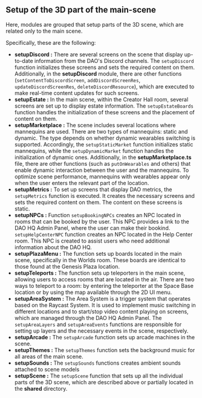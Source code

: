 ## Setup of the 3D part of the main-scene

Here, modules are grouped that setup parts of the 3D scene, which are related only to the main scene.

Specifically, these are the following:

- **setupDiscord :**
  There are several screens on the scene that display up-to-date information from the DAO's Discord channels. The `setupDiscord` function initializes these screens and sets the required content on them. Additionally, in the **setupDiscord** module, there are other functions (`setContentToDiscordScreen`, `addDiscordScreenRes`, `updateDiscordScreenRes`, `deleteDiscordResource`), which are executed to make real-time content updates for such screens.
- **setupEstate :**
  In the main scene, within the Creator Hall room, several screens are set up to display estate information. The `setupEstateBoards` function handles the initialization of these screens and the placement of content on them.
- **setupMarketplace :**
  The scene includes several locations where mannequins are used. There are two types of mannequins: static and dynamic.
  The type depends on whether dynamic wearables switching is supported. Accordingly, the `setupStaticMarket` function initializes static mannequins, while the `setupDynamicMarket` function handles the initialization of dynamic ones.
  Additionally, in the **setupMarketplace.ts** file, there are other functions (such as `putOnWearables` and others) that enable dynamic interaction between the user and the mannequins.
  To optimize scene performance, mannequins with wearables appear only when the user enters the relevant part of the location.
- **setupMetrics :**
  To set up screens that display DAO metrics, the `setupMetrics` function is executed. It creates the necessary screens and sets the required content on them. The content on these screens is static.
- **setupNPCs :**
  Function `setupBookingNPCs` creates an NPC located in rooms that can be booked by the user. This NPC provides a link to the DAO HQ Admin Panel, where the user can make their bookind. `setupHelpCenterNPC` function creates an NPC located in the Help Center room. This NPC is created to assist users who need additional information about the DAO HQ.
- **setupPlazaMenu :**
  The function sets up boards located in the main scene, specifically in the Worlds room. These boards are identical to those found at the Genesis Plaza location.
- **setupTeleports :**
  The function sets up teleporters in the main scene, allowing users to access rooms that are located in the air. There are two ways to teleport to a room: by entering the teleporter at the Space Base location or by using the map available through the 2D UI menu.
- **setupAreaSystem :**
  The Area System is a trigger system that operates based on the Raycast System. It is used to implement music switching in different locations and to start/stop video content playing on screens, which are managed through the DAO HQ Admin Panel.
  The `setupAreaLayers` and `setupAreaEvents` functions are responsible for setting up layers and the necessary events in the scene, respectively.
- **setupArcade :**
  The `setupArcade` function sets up arcade machines in the scene.
- **setupThemes :**
  The `setupThemes` function sets the background music for all areas of the main scene.
- **setupSounds :**
  The `setupSounds` functions creates ambient sounds attached to scene models
- **setupScene :**
  The `setupScene` function that sets up all the individual parts of the 3D scene, which are described above or partially located in the **shared** directory.
